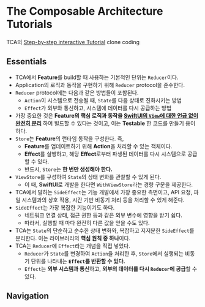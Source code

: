 # The Composable Architecture Tutorials

TCA의 [Step-by-step interactive Tutorial](https://pointfreeco.github.io/swift-composable-architecture/main/tutorials/meetcomposablearchitecture/) clone coding

## Essentials

- TCA에서 **Feature**를 build할 때 사용하는 기본적인 단위는 `Reducer`이다.
- Application의 로직과 동작을 구현하기 위해 `Reducer` protocol을 준수한다.
- `Reducer` protocol에는 다음과 같은 방법들이 포함된다.
  - `Action`이 시스템으로 전송될 때, `State`를 다음 상태로 진화시키는 방법
  - `Effect`가 외부와 통신하고, 시스템에 데이터를 다시 공급하는 방법
- 가장 중요한 것은 **Feature의 핵심 로직과 동작을 <u>SwiftUI의 `View`에 대한 언급 없이 완전히 분리</u>** 하여 빌드할 수 있다는 것이고, 이는 **Testable** 한 코드를 만들기 용이하다.
- `Store`는 **Feature**의 런타임 동작을 구성한다. 즉,
  - **Feature**를 업데이트하기 위해 **Action**을 처리할 수 있는 객체이다.
  - **Effect**를 실행하고, 해당 **Effect**로부터 파생된 데이터를 다시 시스템으로 공급할 수 있다.
  - 반드시, `Store`는 **한 번만 생성해야 한다.**
- `ViewStore`를 구성하여 `State`의 상태 변화를 관찰할 수 있게 된다.
  - 이 때, **SwiftUI**로 개발을 한다면 `WithViewStore`라는 경량 구문을 제공한다.
- TCA에서 말하는 `SideEffect`는 기능 개발에서 가장 중요한 측면이고, API 요청, 파일 시스템과의 상호 작용, 시간 기반 비동기 처리 등을 처리할 수 있게 해준다.
- `SideEffect`는 가장 복잡한 기능이기도 하다.
  - 네트워크 연결 상태, 접근 권한 등과 같은 외부 변수에 영향을 받기 쉽다.
  - 따라서, 실행할 때 마다 완전히 다른 값을 얻을 수도 있다.
- TCA는 `State`의 단순하고 순수한 상태 변화와, 복잡하고 지저분한 `SideEffect`를 분리한다. 이는 라이브러리의 **핵심 원칙 중 하나**이다.
- TCA는 `Reducer`에 `Effect`라는 개념을 직접 넣었다.
  - `Reducer`가 `State`를 변경하여 `Action`을 처리한 후, `Store`에서 실행되는 비동기 단위를 나타내는 **`Effect`를 반환할 수 있다.**
  - `Effect`는 **외부 시스템과 통신**하고, **외부의 데이터를 다시 `Reducer`에 공급**할 수 있다.

## Navigation